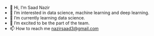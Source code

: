 - 👋 Hi, I’m Saad Nazir
- 👀 I’m interested in data science, machine learning and deep learning.
- 🌱 I’m currently learning data science.
- 💞️ I’m excited to be the part of the team.
- 📫 How to reach me nazirsaad3@gmail.com

<!---
SaadNazir1/SaadNazir1 is a ✨ special ✨ repository because its `README.md` (this file) appears on your GitHub profile.
You can click the Preview link to take a look at your changes.
--->
